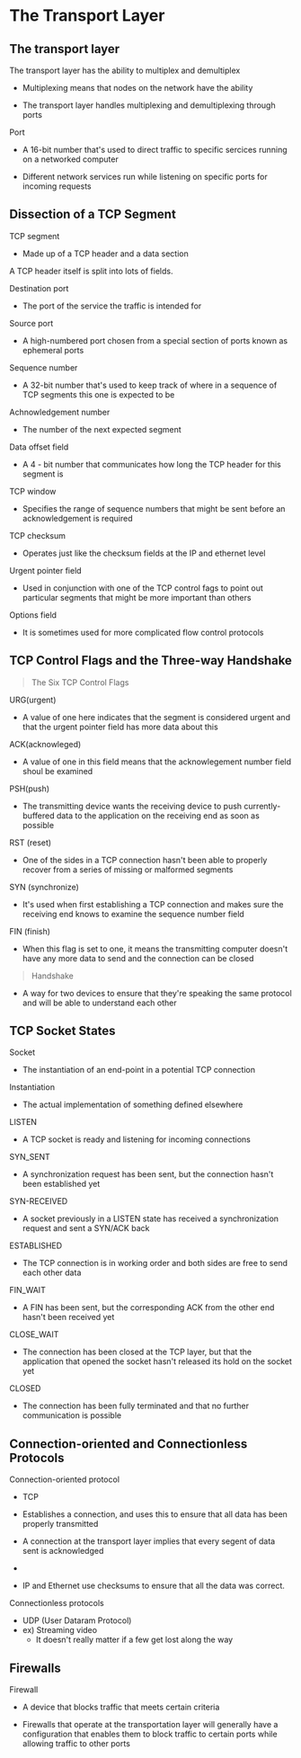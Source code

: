 The Transport Layer
=============

The transport layer
---------

The transport layer has the ability to multiplex and demultiplex
- Multiplexing means that nodes on the network have the ability 

- The transport layer handles multiplexing and demultiplexing through ports

Port
- A 16-bit number that's used to direct traffic to specific sercices running on a networked computer

- Different network services run while listening on specific ports for incoming requests

Dissection of a TCP Segment
------------
TCP segment
- Made up of a TCP header and a data section

A TCP header itself is split into lots of fields.

Destination port
- The port of the service the traffic is intended for 
  
Source port
- A high-numbered port chosen from a special section of ports known as ephemeral ports
  
Sequence number
- A 32-bit number that's used to keep track of where in a sequence of TCP segments this one is expected to be
  
Achnowledgement number
- The number of the next expected segment  
  
Data offset field
- A 4 - bit number that communicates how long the TCP header for this segment is  
  
TCP window
- Specifies the range of sequence numbers that might be sent before an acknowledgement is required
  
TCP checksum
- Operates just like the checksum fields at the IP and ethernet level
  
Urgent pointer field
- Used in conjunction with one of the TCP control fags to point out particular segments that might be more important than others
  
Options field
- It is sometimes used for more complicated flow control protocols

TCP Control Flags and the Three-way Handshake
----------------
> The Six TCP Control Flags
  
URG(urgent)
- A value of one here indicates that the segment is considered urgent and that the urgent pointer field has more data about this
  
ACK(acknowleged)
- A value of one in this field means that the acknowlegement number field shoul be examined
  
PSH(push)
- The transmitting device wants the receiving device to push currently-buffered data to the application on the receiving end as soon as possible
  
RST (reset)
- One of the sides in a TCP connection hasn't been able to properly recover from a series of missing or malformed segments
  
SYN (synchronize)
- It's used when first establishing a TCP connection and makes sure the receiving end knows to examine the sequence number field
  
FIN (finish)
- When this flag is set to one, it means the transmitting computer doesn't have any more data to send and the connection can be closed
  
> Handshake
- A way for two devices to ensure that they're speaking the same protocol and will be able to understand each other

TCP Socket States
----------
Socket
- The instantiation of an end-point in a potential TCP connection
  
Instantiation
- The actual implementation of something defined elsewhere
  
LISTEN
- A TCP socket is ready and listening for incoming connections
  
SYN_SENT
- A synchronization request has been sent, but the connection hasn't been established yet
  
SYN-RECEIVED
- A socket previously in a LISTEN state has received a synchronization request and sent a SYN/ACK back
  
ESTABLISHED
- The TCP connection is in working order and both sides are free to send each other data
  
FIN_WAIT
- A FIN has been sent, but the corresponding ACK from the other end hasn't been received yet
  
CLOSE_WAIT
- The connection has been closed at the TCP layer, but that the application that opened the socket hasn't released its hold on the socket yet
  
CLOSED
- The connection has been fully terminated and that no further communication is possible

Connection-oriented and Connectionless Protocols
--------------
Connection-oriented protocol
- TCP
- Establishes a connection, and uses this to ensure that all data has been properly transmitted
- A connection at the transport layer implies that every segent of data sent is acknowledged
- 

- IP and Ethernet use checksums to ensure that all the data was correct.

Connectionless protocols
- UDP (User Dataram Protocol)
- ex) Streaming video
	- It doesn't really matter if a few get lost along the way

Firewalls
--------

Firewall
- A device that blocks traffic that meets certain criteria

- Firewalls that operate at the transportation layer will generally have a configuration that enables them to block traffic to certain ports while allowing traffic to other ports
